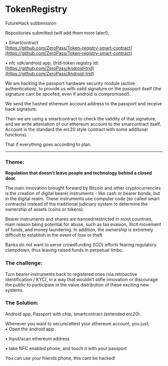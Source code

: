 # TokenRegistry

FutureHack subbmission

Repositories submitted \(will add them more later!\);

• Smartcontract  
[https://github.com/ZeroPass/Token-registry-smart-contract](https://github.com/ZeroPass/Token-registry-smart-contract)

• nfc sdk/android app; \(trid-token registry id\)  
[https://github.com/ZeroPass/Android-trid](https://github.com/ZeroPass/Android-trid)

We are hacking the passport hardware security module \(active authentication\), to provide us with valid signature on the passport itself \(the signature cant be spoofed, even if android is compromised!\).

We send the hashed ethereum account address to the passport and receive back signature.

Then we are using a smartcontract to check the validity of that signature, and we write attestation of our ethereum account to the smarcontract itself. Account is the standard the erc20 style contract with some additonal functions\).  
  
That if everything goes according to plan.

---

### Theme:

**Regulation that doesn't leave people and technology behind a closed door.**

The main innovation brought forward by Bitcoin and other cryptocurrencies is the creation of digital bearer instruments - like cash or bearer bonds, but in the digital realm. These instruments use computer code \(so called smart contracts\) instead of the traditional judiciary system to determine the ownership of assets \(coins or tokens\).

Bearer instruments and shares are banned/restricted in most countries, main reason being potential for abuse, such as tax evasion, illicit movement of funds, and money laundering. In addition, the ownership is extremely difficult to establish in the event of loss or theft.

Banks do not want to serve crowdfunding \(ICO\) efforts fearing regulatory clampdown, thus leaving raised funds in perpetual limbo.

### The challenge:

Turn bearer instruments back to registered ones \(via retroactive identification / KYC\), in a way that wouldn’t stifle innovation or discourage the public to participate in the value distribution of these exciting new systems.

### The Solution:

Android app, Passport with chip, smartcontract \(extended erc20\).

Whenever you want to secure/attest your ethereum account, you just;  
• Open the android app

• Input/scan ethereum address

• take NFC enabled phone, and touch it with your passport

You can use your friends phone, this cant be hacked!

